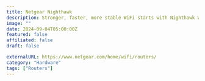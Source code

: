 ```yaml
---
title: Netgear Nighthawk
description: Stronger, faster, more stable WiFi starts with Nighthawk WiFi routers.
image: ""
date: 2024-09-04T05:00:00Z
featured: false
affiliated: false
draft: false

externalURL: https://www.netgear.com/home/wifi/routers/
category: "Hardware"
tags: ["Routers"]
---
```

